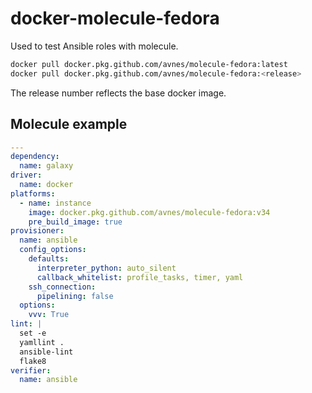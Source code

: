 # docker-molecule-fedora

Used to test Ansible roles with molecule.

```bash
docker pull docker.pkg.github.com/avnes/molecule-fedora:latest
docker pull docker.pkg.github.com/avnes/molecule-fedora:<release>
```

The release number reflects the base docker image.

## Molecule example

```yaml
---
dependency:
  name: galaxy
driver:
  name: docker
platforms:
  - name: instance
    image: docker.pkg.github.com/avnes/molecule-fedora:v34
    pre_build_image: true
provisioner:
  name: ansible
  config_options:
    defaults:
      interpreter_python: auto_silent
      callback_whitelist: profile_tasks, timer, yaml
    ssh_connection:
      pipelining: false
  options:
    vvv: True
lint: |
  set -e
  yamllint .
  ansible-lint
  flake8
verifier:
  name: ansible
```
